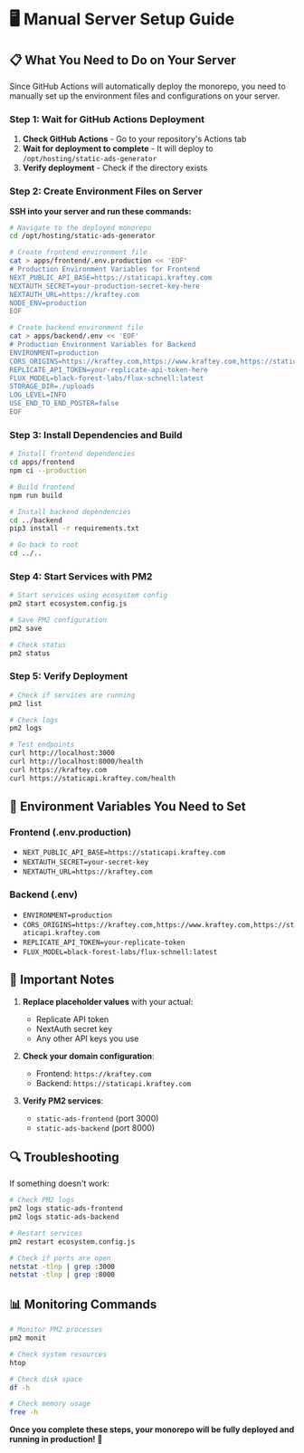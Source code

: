 # 🖥️ Manual Server Setup Guide

## 📋 **What You Need to Do on Your Server**

Since GitHub Actions will automatically deploy the monorepo, you need to manually set up the environment files and configurations on your server.

### **Step 1: Wait for GitHub Actions Deployment**

1. **Check GitHub Actions** - Go to your repository's Actions tab
2. **Wait for deployment to complete** - It will deploy to `/opt/hosting/static-ads-generator`
3. **Verify deployment** - Check if the directory exists

### **Step 2: Create Environment Files on Server**

**SSH into your server and run these commands:**

```bash
# Navigate to the deployed monorepo
cd /opt/hosting/static-ads-generator

# Create frontend environment file
cat > apps/frontend/.env.production << 'EOF'
# Production Environment Variables for Frontend
NEXT_PUBLIC_API_BASE=https://staticapi.kraftey.com
NEXTAUTH_SECRET=your-production-secret-key-here
NEXTAUTH_URL=https://kraftey.com
NODE_ENV=production
EOF

# Create backend environment file
cat > apps/backend/.env << 'EOF'
# Production Environment Variables for Backend
ENVIRONMENT=production
CORS_ORIGINS=https://kraftey.com,https://www.kraftey.com,https://staticapi.kraftey.com
REPLICATE_API_TOKEN=your-replicate-api-token-here
FLUX_MODEL=black-forest-labs/flux-schnell:latest
STORAGE_DIR=./uploads
LOG_LEVEL=INFO
USE_END_TO_END_POSTER=false
EOF
```

### **Step 3: Install Dependencies and Build**

```bash
# Install frontend dependencies
cd apps/frontend
npm ci --production

# Build frontend
npm run build

# Install backend dependencies
cd ../backend
pip3 install -r requirements.txt

# Go back to root
cd ../..
```

### **Step 4: Start Services with PM2**

```bash
# Start services using ecosystem config
pm2 start ecosystem.config.js

# Save PM2 configuration
pm2 save

# Check status
pm2 status
```

### **Step 5: Verify Deployment**

```bash
# Check if services are running
pm2 list

# Check logs
pm2 logs

# Test endpoints
curl http://localhost:3000
curl http://localhost:8000/health
curl https://kraftey.com
curl https://staticapi.kraftey.com/health
```

## 🔧 **Environment Variables You Need to Set**

### **Frontend (.env.production)**
- `NEXT_PUBLIC_API_BASE=https://staticapi.kraftey.com`
- `NEXTAUTH_SECRET=your-secret-key`
- `NEXTAUTH_URL=https://kraftey.com`

### **Backend (.env)**
- `ENVIRONMENT=production`
- `CORS_ORIGINS=https://kraftey.com,https://www.kraftey.com,https://staticapi.kraftey.com`
- `REPLICATE_API_TOKEN=your-replicate-token`
- `FLUX_MODEL=black-forest-labs/flux-schnell:latest`

## 🚨 **Important Notes**

1. **Replace placeholder values** with your actual:
   - Replicate API token
   - NextAuth secret key
   - Any other API keys you use

2. **Check your domain configuration**:
   - Frontend: `https://kraftey.com`
   - Backend: `https://staticapi.kraftey.com`

3. **Verify PM2 services**:
   - `static-ads-frontend` (port 3000)
   - `static-ads-backend` (port 8000)

## 🔍 **Troubleshooting**

If something doesn't work:

```bash
# Check PM2 logs
pm2 logs static-ads-frontend
pm2 logs static-ads-backend

# Restart services
pm2 restart ecosystem.config.js

# Check if ports are open
netstat -tlnp | grep :3000
netstat -tlnp | grep :8000
```

## 📊 **Monitoring Commands**

```bash
# Monitor PM2 processes
pm2 monit

# Check system resources
htop

# Check disk space
df -h

# Check memory usage
free -h
```

**Once you complete these steps, your monorepo will be fully deployed and running in production! 🚀**
